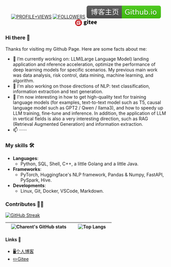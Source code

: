 <!--
**charent/charent** is a ✨ _special_ ✨ repository because its `README.md` (this file) appears on your GitHub profile.

Here are some ideas to get you started:

- 🔭 I’m currently working on ...
- 🌱 I’m currently learning ...
- 👯 I’m looking to collaborate on ...
- 🤔 I’m looking for help with ...
- 💬 Ask me about ...
- 📫 How to reach me: ...
- 😄 Pronouns: ...
- ⚡ Fun fact: ...
-->
<p align="center">
    <a href="https://komarev.com/ghpvc/?username=charent&label=PROFILE+VIEWS"><img src="https://komarev.com/ghpvc/?username=charent&label=PROFILE+VIEWS" alt="PROFILE+VIEWS"></a>
    <a href="https://img.shields.io/github/followers/charent?style=social"><img src="https://img.shields.io/github/followers/charent?style=social" alt="FOLLOWERS"></a>
    <!-- <a href="https://charent.github.io/"><img src="https://img.shields.io/badge/博客主页-Github.io-gree.svg" alt="博客主页"></a> -->
    <a href="https://charent.github.io/"><img src="./assets/icons/博客主页-Github.io-gree.svg" alt="博客主页"></a>
    <a href="https://gitee.com/charent"><img src="./assets/icons/gitee-logo-black.svg" width=68 alt="Gitee主页"></a>
</p>

### Hi there 👋
Thanks for visiting my Github Page. Here are some facts about me:    
- 🔭 I’m currently working on: LLM(Large Language Model) landing application and nference acceleration, optimize the performance of deep learning models for specific scenarios. My previous main work was data analysis, risk control, data mining, machine learning, and algorithm.
- 🌱 I'm also working on those directions of NLP: text classification, information extraction and text generation.
- 🔬 I'm now interesting in how to get high-quality text for training language models (for examples, text-to-text model such as T5, causal language model such as GPT2 / Qwen / llama3), and how to speedy up LLM training, fine-tune and inference. In addition, the application of LLM in vertical fields is also a very interesting direction, such as RAG (Retrieval Augmented Generation) and information extraction.
- 📫 ······


### My skills 🛠️

- **Languages**:      
  - Python, SQL, Shell, C++, a little Golang and a little Java.
- **Frameworks**:
  - PyTorch, Huggingface's NLP framework, Pandas & Numpy, FastAPI, PySpark, Hive.
- **Developments**:
  - Linux, Git, Docker, VSCode, Markdown.

### Contributes 🧑‍💻

[![GitHub Streak](https://streak-stats.demolab.com?user=charent&theme=github-light&date_format=%5BY.%5Dn.j&mode=weekly&card_width=875)](https://git.io/streak-stats)


| &nbsp; &nbsp;![Charent's GitHub stats](https://github-readme-stats.vercel.app/api?username=charent&show_icons=true&rank_icon=github&hide_border=true) &nbsp;&nbsp;| &nbsp;&nbsp; ![Top Langs](https://github-readme-stats.vercel.app/api/top-langs/?username=charent&hide=scss,TypeScript,JavaScript,Vue&langs_count=6&hide_border=true&layout=compact) &nbsp;&nbsp; |
|:------:|:------:|

<!-- ![Charent's github activity graph](https://github-readme-activity-graph.vercel.app/graph?username=charent&theme=github-compact) -->

#### Links 🔗
- [🖥️个人博客](https://charent.github.io/)
- [✏️Gitee](https://gitee.com/charent)
